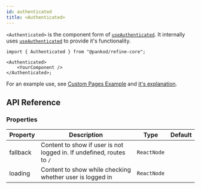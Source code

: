 ```yaml
---
id: authenticated
title: <Authenticated>
---
```


`<Authenticated>` is the component form of [`useAuthenticated`][useauthenticated]. It internally uses [`useAuthenticated`][useauthenticated] to provide it's functionality.

```tsx
import { Authenticated } from "@pankod/refine-core";

<Authenticated>
    <YourComponent />
</Authenticated>;
```

For an example use, see [Custom Pages Example][custom pages example] and [it's explanation][custom pages explanation].

## API Reference

### Properties

<PropsTable module="@pankod/refine-core/Authenticated"/>

| Property | Description                                                           | Type        | Default |
| -------- | --------------------------------------------------------------------- | ----------- | ------- |
| fallback | Content to show if user is not logged in. If undefined, routes to `/` | `ReactNode` |         |
| loading  | Content to show while checking whether user is logged in              | `ReactNode` |         |

[useauthenticated]: /api-reference/core/hooks/auth/useAuthenticated.md
[custom pages explanation]: /advanced-tutorials/custom-pages.md#authenticated-custom-pages
[custom pages example]: /examples/custom-pages.md
